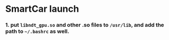 # SmartCar launch

### 1. put `libndt_gpu.so` and other .so files to `/usr/lib`, and add the path to `~/.bashrc` as well.
